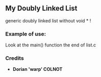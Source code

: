 ## My Doubly Linked List
generic doubly linked list without void * !

### Example of use:
 Look at the main() function the end of list.c

### Credits

* **Dorian 'warp' COLNOT**

